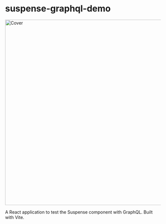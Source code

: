 # suspense-graphql-demo

<img alt="Cover" width="600" src="https://res.cloudinary.com/dejau9zgq/image/upload/v1636116115/cover.png">

<p>
    A React application to test the Suspense component with GraphQL. Built with Vite.
</p>
